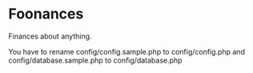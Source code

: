 # Foonances

Finances about anything.

You have to rename config/config.sample.php to config/config.php and config/database.sample.php to config/database.php
